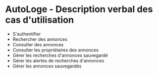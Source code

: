 AutoLoge - Description verbal des cas d'utilisation
========

- S'authentifier
- Rechercher des annonces
- Consulter des annonces
- Consulter les propriétaires des annonces
- Gérer les recherches d'annonces sauvegardé
- Gérer les alertes de recherches d'annonces
- Gérer les annonces sauvegardés
